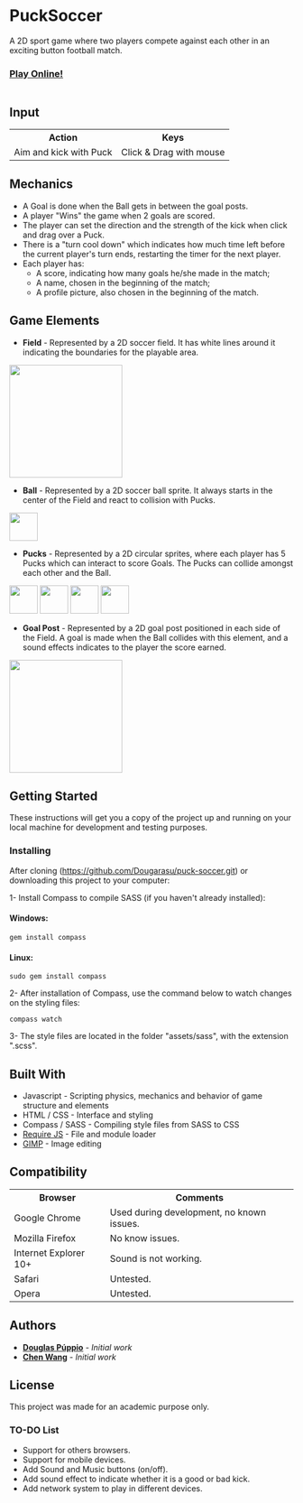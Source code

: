
# PuckSoccer

A 2D sport game where two players compete against each other in an exciting button football match.

### [Play Online!]()

<img src="https://github.com/Dougarasu/puck-soccer/blob/master/puck_soccer_cover.jpg" alt="" width="auto" height="auto">

## Input
<table>
  <tr>
    <th>Action</th><th>Keys</th>
  </tr>
  <tr>
    <td>Aim and kick with Puck</td><td>Click & Drag with mouse</td>
  </tr>
</table>

## Mechanics
* A Goal is done when the Ball gets in between the goal posts.
* A player "Wins" the game when 2 goals are scored.
* The player can set the direction and the strength of the kick when click and drag over a Puck.
* There is a "turn cool down" which indicates how much time left before the current player's turn ends, restarting the timer for the next player.
* Each player has:
  * A score, indicating how many goals he/she made in the match;
  * A name, chosen in the beginning of the match;
  * A profile picture, also chosen in the beginning of the match.

## Game Elements

* **Field** - Represented by a 2D soccer field. It has white lines around it indicating the boundaries for the playable area.

<img src="https://github.com/Dougarasu/puck-soccer/blob/master/assets/img/fields/field_bg.jpg" alt="" width="auto" height="200">

* **Ball** - Represented by a 2D soccer ball sprite. It always starts in the center of the Field and react to collision with Pucks.

<img src="https://github.com/Dougarasu/puck-soccer/blob/master/assets/img/puck_ball.png" alt="" width="50" height="50">

* **Pucks** - Represented by a 2D circular sprites, where each player has 5 Pucks which can interact to score Goals. The Pucks can collide amongst each other and the Ball.

<img src="https://github.com/Dougarasu/puck-soccer/blob/master/assets/img/profiles/brazil.png" alt="" width="50" height="50">
<img src="https://github.com/Dougarasu/puck-soccer/blob/master/assets/img/profiles/china.png" alt="" width="50" height="50">
<img src="https://github.com/Dougarasu/puck-soccer/blob/master/assets/img/profiles/poland.png" alt="" width="50" height="50">
<img src="https://github.com/Dougarasu/puck-soccer/blob/master/assets/img/profiles/usa.png" alt="" width="50" height="50">

* **Goal Post** - Represented by a 2D goal post positioned in each side of the Field. A goal is made when the Ball collides with this element, and a sound effects indicates to the player the score earned.

<img src="https://github.com/Dougarasu/puck-soccer/blob/master/assets/img/goals.png" alt="" width="auto" height="200">

## Getting Started

These instructions will get you a copy of the project up and running on your local machine for development and testing purposes.

### Installing

After cloning (https://github.com/Dougarasu/puck-soccer.git) or downloading this project to your computer:

  1- Install Compass to compile SASS (if you haven't already installed):

#### Windows:

`gem install compass`

#### Linux:

`sudo gem install compass`

  2- After installation of Compass, use the command below to watch changes on the styling files:

`compass watch`

  3- The style files are located in the folder "assets/sass", with the extension ".scss".

## Built With

* Javascript - Scripting physics, mechanics and behavior of game structure and elements
* HTML / CSS - Interface and styling
* Compass / SASS - Compiling style files from SASS to CSS
* [Require JS](http://requirejs.org/) - File and module loader
* [GIMP](https://www.gimp.org/) - Image editing

## Compatibility
<table>
  <tr>
    <th>Browser</th><th>Comments</th>
  </tr>
  <tr>
    <td>Google Chrome</td><td>Used during development, no known issues.</td>
  </tr>
  <tr>
    <td>Mozilla Firefox</td><td>No know issues.</td>
  </tr>
  <tr>
    <td>Internet Explorer 10+</td><td>Sound is not working.</td>
  </tr>
  <tr>
    <td>Safari</td><td>Untested.</td>
  </tr>
  <tr>
    <td>Opera</td><td>Untested.</td>
  </tr>
</table>

## Authors

* **[Douglas Púppio](https://github.com/Dougarasu)** - *Initial work*
* **[Chen Wang](https://github.com/w124384389)** - *Initial work*

## License

This project was made for an academic purpose only.

### TO-DO List
* Support for others browsers.
* Support for mobile devices.
* Add Sound and Music buttons (on/off).
* Add sound effect to indicate whether it is a good or bad kick.
* Add network system to play in different devices.

